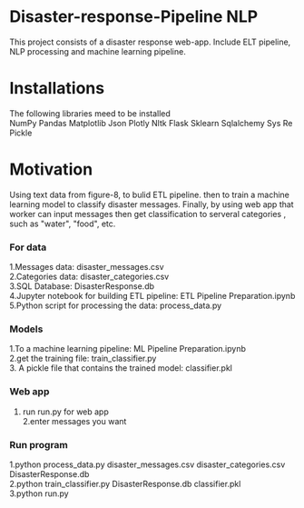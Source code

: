 # Disaster-response-Pipeline NLP
This project consists of a disaster response web-app. Include ELT pipeline, NLP processing and machine learning pipeline. 
# Installations 
 The following libraries meed to be installed  
NumPy
Pandas
Matplotlib
Json
Plotly
Nltk
Flask
Sklearn
Sqlalchemy
Sys
Re
Pickle
# Motivation
 Using text data from figure-8, to bulid ETL pipeline. then to train a machine learning model to classify disaster messages. Finally, by using web app that worker can input messages then get classification to serveral categories , such as "water", "food", etc.  
  
### For data       
1.Messages data: disaster_messages.csv      
2.Categories data: disaster_categories.csv       
3.SQL Database: DisasterResponse.db      
4.Jupyter notebook for building ETL pipeline: ETL Pipeline Preparation.ipynb     
5.Python script for processing the data: process_data.py         


### Models
1.To a machine learning pipeline: ML Pipeline Preparation.ipynb    
2.get the training file: train_classifier.py   
3. A pickle file that contains the trained model: classifier.pkl    

### Web app                                     
1. run run.py for web app            
2.enter messages you want                               

### Run program                          
1.python process_data.py disaster_messages.csv disaster_categories.csv DisasterResponse.db                         
2.python train_classifier.py DisasterResponse.db classifier.pkl                               
3.python run.py                         
   
